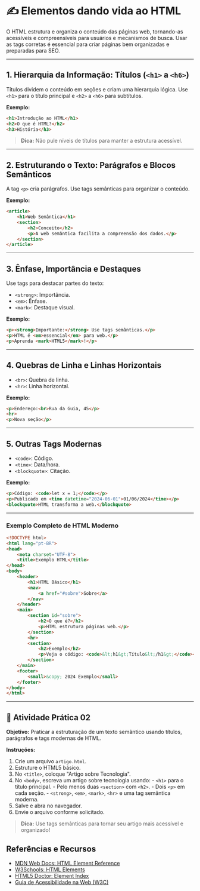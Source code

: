 # ✍️ Elementos dando vida ao HTML

O HTML estrutura e organiza o conteúdo das páginas web, tornando-as acessíveis e compreensíveis para usuários e mecanismos de busca. Usar as tags corretas é essencial para criar páginas bem organizadas e preparadas para SEO.

-----

## 1\. Hierarquia da Informação: Títulos (`<h1>` a `<h6>`)

Títulos dividem o conteúdo em seções e criam uma hierarquia lógica. Use `<h1>` para o título principal e `<h2>` a `<h6>` para subtítulos.

**Exemplo:**

```html
<h1>Introdução ao HTML</h1>
<h2>O que é HTML?</h2>
<h3>História</h3>
```

> **Dica:** Não pule níveis de títulos para manter a estrutura acessível.

-----

## 2\. Estruturando o Texto: Parágrafos e Blocos Semânticos

A tag `<p>` cria parágrafos. Use tags semânticas para organizar o conteúdo.

**Exemplo:**

```html
<article>
    <h1>Web Semântica</h1>
    <section>
        <h2>Conceito</h2>
        <p>A web semântica facilita a compreensão dos dados.</p>
    </section>
</article>
```

-----

## 3\. Ênfase, Importância e Destaques

Use tags para destacar partes do texto:

- `<strong>`: Importância.
- `<em>`: Ênfase.
- `<mark>`: Destaque visual.

**Exemplo:**

```html
<p><strong>Importante:</strong> Use tags semânticas.</p>
<p>HTML é <em>essencial</em> para web.</p>
<p>Aprenda <mark>HTML5</mark>!</p>
```

-----

## 4\. Quebras de Linha e Linhas Horizontais

- `<br>`: Quebra de linha.
- `<hr>`: Linha horizontal.

**Exemplo:**

```html
<p>Endereço:<br>Rua da Guia, 45</p>
<hr>
<p>Nova seção</p>
```

-----

## 5\. Outras Tags Modernas

- `<code>`: Código.
- `<time>`: Data/hora.
- `<blockquote>`: Citação.

**Exemplo:**

```html
<p>Código: <code>let x = 1;</code></p>
<p>Publicado em <time datetime="2024-06-01">01/06/2024</time></p>
<blockquote>HTML transforma a web.</blockquote>
```

-----

### Exemplo Completo de HTML Moderno

```html
<!DOCTYPE html>
<html lang="pt-BR">
<head>
    <meta charset="UTF-8">
    <title>Exemplo HTML</title>
</head>
<body>
    <header>
        <h1>HTML Básico</h1>
        <nav>
            <a href="#sobre">Sobre</a>
        </nav>
    </header>
    <main>
        <section id="sobre">
            <h2>O que é?</h2>
            <p>HTML estrutura páginas web.</p>
        </section>
        <hr>
        <section>
            <h2>Exemplo</h2>
            <p>Veja o código: <code>&lt;h1&gt;Título&lt;/h1&gt;</code></p>
        </section>
    </main>
    <footer>
        <small>&copy; 2024 Exemplo</small>
    </footer>
</body>
</html>
```

-----

## 🚀 Atividade Prática 02

**Objetivo:** Praticar a estruturação de um texto semântico usando títulos, parágrafos e tags modernas de HTML.

**Instruções:**

1. Crie um arquivo `artigo.html`.
2. Estruture o HTML5 básico.
3. No `<title>`, coloque "Artigo sobre Tecnologia".
4. No `<body>`, escreva um artigo sobre tecnologia usando:
        - `<h1>` para o título principal.
        - Pelo menos duas `<section>` com `<h2>`.
        - Dois `<p>` em cada seção.
        - `<strong>`, `<em>`, `<mark>`, `<hr>` e uma tag semântica moderna.
5. Salve e abra no navegador.
6. Envie o arquivo conforme solicitado.

> **Dica:** Use tags semânticas para tornar seu artigo mais acessível e organizado!

## Referências e Recursos
- [MDN Web Docs: HTML Element Reference](https://developer.mozilla.org/pt-BR/docs/Web/HTML/Element)
- [W3Schools: HTML Elements](https://www.w3schools.com/html/html_elements.asp)
- [HTML5 Doctor: Element Index](http://html5doctor.com/element-index/)
- [Guia de Acessibilidade na Web (W3C)](https://www.w3.org/WAI/fundamentals/accessibility-intro/pt)